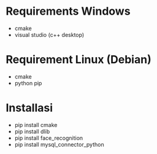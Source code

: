 # Requirements Windows
  - cmake
  - visual studio (c++ desktop)

# Requirement Linux (Debian)
  - cmake
  - python pip

# Installasi 
  - pip install cmake
  - pip install dlib
  - pip install face_recognition
  - pip install mysql_connector_python

